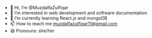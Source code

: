 - 👋 Hi, I’m @MuzdalfaZulfiqar
- 👀 I’m interested in web development and software documentation
- 🌱 I’m currently learning React.js and mongoDB
- 📫 How to reach me muzdalfazulfiqar11@gmail.com
- 😄 Pronouns: she/her

<!---
MuzdalfaZulfiqar/MuzdalfaZulfiqar is a ✨ special ✨ repository because its `README.md` (this file) appears on your GitHub profile.
You can click the Preview link to take a look at your changes.
--->
